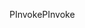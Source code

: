 <span data-ttu-id="f88d6-101">PInvoke</span><span class="sxs-lookup"><span data-stu-id="f88d6-101">PInvoke</span></span>